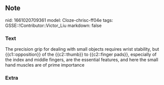 ## Note
nid: 1661020709361
model: Cloze-chrisc-ff04e
tags: GSSE::!Contributor::Victor_Liu
markdown: false

### Text
The precision grip for dealing with small objects requires wrist stability, but {{c1::opposition}} of the {{c2::thumb}} to {{c2::finger pads}}, especially of the index and middle fingers, are the essential features, and here the small hand muscles are of prime importance

### Extra


